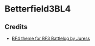 # Betterfield3BL4

## Credits

- [BF4 theme for BF3 Battlelog by Juress](https://github.com/brainfoolong/better-battlelog/blob/master/themes/bf4-theme-juress.css)
